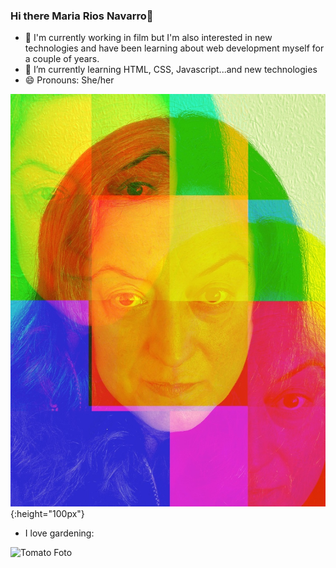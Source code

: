 ### Hi there Maria Rios Navarro👋
<!--
**MariaRiosNavarro/MariaRiosNavarro** is a ✨ _special_ ✨ repository because its `README.md` (this file) appears on your GitHub profile.-->
	
	
- 🔭 I'm currently working in film but I'm also interested in new technologies and have been learning about web development myself for a couple of years.
- 🌱 I’m currently learning HTML, CSS, Javascript...and new technologies 
- 😄 Pronouns: She/her

![Maria Rios Navarro Foto](MariaRiosNavarro_Klein.jpg){:height="100px"}

- I love gardening:

![Tomato Foto](https://de.wikipedia.org/wiki/Tomate#/media/Datei:Tomatoes-on-the-bush.jpg)
